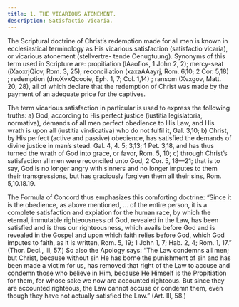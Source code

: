 ```yaml
---
title: 1. THE VICARIOUS ATONEMENT.
description: Satisfactio Vicaria.
---
```


The Scriptural doctrine of Christ’s redemption made for all men is known in ecclesiastical terminology as His vicarious satisfaction (satisfactio vicaria), or vicarious atonement (stellvertre- tende Oenugtuung). Synonyms of this term used in Scripture are: propitiation (lAaofios, 1 John 2, 2); mercy-seat (iXaoxrjQiov, Rom. 3, 25); reconciliation (xaxaAAayrj, Rom. 6,10; 2 Cor. 5,18) ; redemption (dnoXvxQcooie, Eph. 1, 7; Col. 1,14) ; ransom (Xvxgov, Matt. 20, 28), all of which declare that the redemption of Christ was made by the payment of an adequate price for the captives. 

The term vicarious satisfaction in particular is used to express the following truths: a) God, according to His perfect justice (iustitia legislatoria, normativa), demands of all men perfect obedience to His Law, and His wrath is upon all (iustitia vindicativa) who do not fulfil it, Gal. 3,10; b) Christ, by His perfect (active and passive) obedience, has satisfied the demands of divine justice in man’s stead. Gal. 4, 4. 5; 3,13; 1 Pet. 3,18, and has thus turned the wrath of God into grace, or favor, Rom. 5, 10; c) through Christ’s satisfaction all men were reconciled unto God, 2 Cor. 5, 18—21; that is to say, God is no longer angry with sinners and no longer imputes to them their transgressions, but has graciously forgiven them all their sins, Rom. 5,10.18.19. 

The Formula of Concord thus emphasizes this comforting doctrine: “Since it is the obedience, as above mentioned, ... of the entire person, it is a complete satisfaction and expiation for the human race, by which the eternal, immutable righteousness of God, revealed in the Law, has been satisfied and is thus our righteousness, which avails before God and is revealed in the Gospel and upon which faith relies before God, which God imputes to faith, as it is written, Rom. 5, 19; 1 John 1, 7; Hab. 2, 4; Rom. 1, 17.” (Thor. Decl., Ill, 57.) So also the Apology says: “The Law condemns all men; but Christ, because without sin He has borne the punishment of sin and has been made a victim for us, has removed that right of the Law to accuse and condemn those who believe in Him, because He Himself is the Propitiation for them, for whose sake we now are accounted righteous. But since they are accounted righteous, the Law cannot accuse or condemn them, even though they have not actually satisfied the Law.” (Art. Ill, 58.) 
